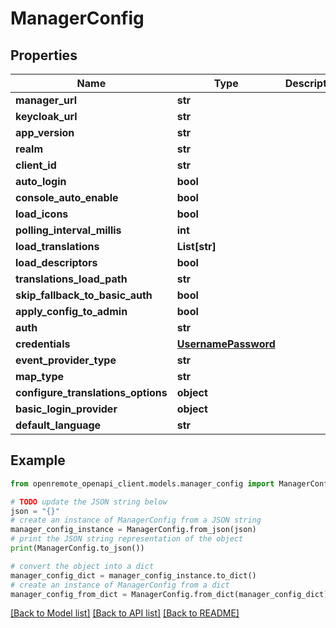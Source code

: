 # ManagerConfig


## Properties

Name | Type | Description | Notes
------------ | ------------- | ------------- | -------------
**manager_url** | **str** |  | [optional] 
**keycloak_url** | **str** |  | [optional] 
**app_version** | **str** |  | [optional] 
**realm** | **str** |  | [optional] 
**client_id** | **str** |  | [optional] 
**auto_login** | **bool** |  | [optional] 
**console_auto_enable** | **bool** |  | [optional] 
**load_icons** | **bool** |  | [optional] 
**polling_interval_millis** | **int** |  | [optional] 
**load_translations** | **List[str]** |  | [optional] 
**load_descriptors** | **bool** |  | [optional] 
**translations_load_path** | **str** |  | [optional] 
**skip_fallback_to_basic_auth** | **bool** |  | [optional] 
**apply_config_to_admin** | **bool** |  | [optional] 
**auth** | **str** |  | [optional] 
**credentials** | [**UsernamePassword**](UsernamePassword.md) |  | [optional] 
**event_provider_type** | **str** |  | [optional] 
**map_type** | **str** |  | [optional] 
**configure_translations_options** | **object** |  | [optional] 
**basic_login_provider** | **object** |  | [optional] 
**default_language** | **str** |  | [optional] 

## Example

```python
from openremote_openapi_client.models.manager_config import ManagerConfig

# TODO update the JSON string below
json = "{}"
# create an instance of ManagerConfig from a JSON string
manager_config_instance = ManagerConfig.from_json(json)
# print the JSON string representation of the object
print(ManagerConfig.to_json())

# convert the object into a dict
manager_config_dict = manager_config_instance.to_dict()
# create an instance of ManagerConfig from a dict
manager_config_from_dict = ManagerConfig.from_dict(manager_config_dict)
```
[[Back to Model list]](../README.md#documentation-for-models) [[Back to API list]](../README.md#documentation-for-api-endpoints) [[Back to README]](../README.md)


